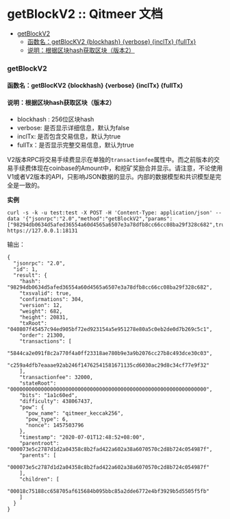 # getBlockV2 :: Qitmeer 文档

* [getBlockV2](../../qitmeer-json-rpc-shuo-ming/broken-reference/)
  * [函数名：getBlocKV2 {blockhash} {verbose} {inclTx} {fullTx}](../../qitmeer-json-rpc-shuo-ming/broken-reference/)
  * [说明：根据区块hash获取区块（版本2）](../../qitmeer-json-rpc-shuo-ming/broken-reference/)

### getBlockV2 <a href="#getblockv2" id="getblockv2"></a>

#### 函数名：getBlocKV2 {blockhash} {verbose} {inclTx} {fullTx} <a href="#han-shu-ming-getblockv2blockhashverboseincltxfulltx" id="han-shu-ming-getblockv2blockhashverboseincltxfulltx"></a>

#### 说明：根据区块hash获取区块（版本2） <a href="#shuo-ming-gen-ju-qu-kuai-hash-huo-qu-qu-kuai-ban-ben-2" id="shuo-ming-gen-ju-qu-kuai-hash-huo-qu-qu-kuai-ban-ben-2"></a>

* blockhash : 256位区块hash
* verbose: 是否显示详细信息，默认为false
* inclTx: 是否包含交易信息，默认为true
* fullTx：是否显示完整交易信息，默认为true

V2版本RPC将交易手续费显示在单独的`transactionfee`属性中。而之前版本的交易手续费体现在coinbase的Amount中，和挖矿奖励合并显示。请注意，不论使用V1或者V2版本的API，只影响JSON数据的显示。内部的数据模型和共识模型是完全是一致的。

**实例**

```
curl -s -k -u test:test -X POST -H 'Content-Type: application/json' --data '{"jsonrpc":"2.0","method":"getBlockV2","params":["98294db0634d5afed36554a60d4565a6507e3a78dfb8cc66cc08ba29f328c682",true,true,false],"id":1}' https://127.0.0.1:18131
```

输出：

```
{
  "jsonrpc": "2.0",
  "id": 1,
  "result": {
    "hash": "98294db0634d5afed36554a60d4565a6507e3a78dfb8cc66cc08ba29f328c682",
    "txsvalid": true,
    "confirmations": 304,
    "version": 12,
    "weight": 682,
    "height": 20831,
    "txRoot": "040807f45457c94ed905bf72ed923154a5e951278e80a5c0eb2de0d7b269c5c1",
    "order": 21300,
    "transactions": [
      "5844ca2e091f8c2a770f4a0ff23318ae780b9e3a9b2076cc27b8c493dce30c03",
      "c259a4dfb7eaaae92ab246f14762541581671135cd6030ac29d8c34cf77e9f32"
    ],
    "transactionfee": 32000,
    "stateRoot": "0000000000000000000000000000000000000000000000000000000000000000",
    "bits": "1a1c60ed",
    "difficulty": 438067437,
    "pow": {
      "pow_name": "qitmeer_keccak256",
      "pow_type": 6,
      "nonce": 1457503796
    },
    "timestamp": "2020-07-01T12:48:52+08:00",
    "parentroot": "000073e5c2787d1d2a04358c8b2fad422a602a38a6070570c2d8b724c054987f",
    "parents": [
      "000073e5c2787d1d2a04358c8b2fad422a602a38a6070570c2d8b724c054987f"
    ],
    "children": [
      "00018c75188cc658705af615684b095bbc85a2dde6772e4bf3929b5d5505f5fb"
    ]
  }
} 
```
